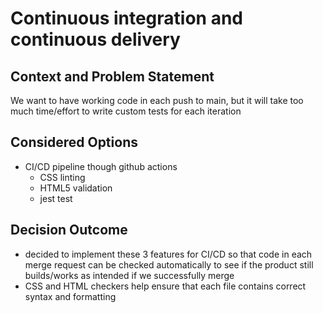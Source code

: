 # Continuous integration and continuous delivery

## Context and Problem Statement

We want to have working code in each push to main, but it will take too much time/effort to write custom tests for each iteration

## Considered Options
- CI/CD pipeline though github actions
  - CSS linting
  - HTML5 validation
  - jest test

## Decision Outcome

- decided to implement these 3 features for CI/CD so that code in each merge request can be checked automatically to see if the product still builds/works as intended if we successfully merge
- CSS and HTML checkers help ensure that each file contains correct syntax and formatting